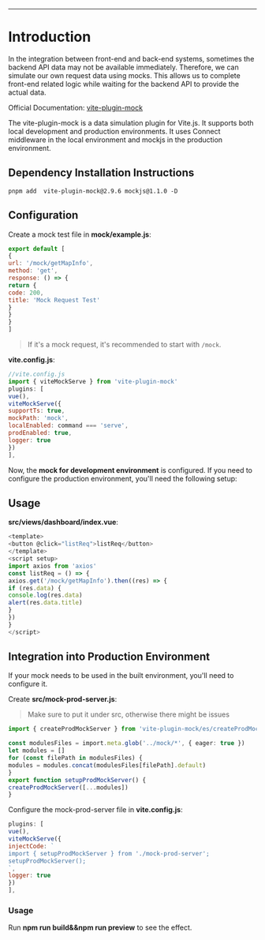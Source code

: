 ---
# Introduction

In the integration between front-end and back-end systems, sometimes the backend API data may not be available immediately. Therefore, we can simulate our own request data using mocks. This allows us to complete front-end related logic while waiting for the backend API to provide the actual data.

Official Documentation: [vite-plugin-mock](https://github.com/anncwb/vite-plugin-mock/blob/HEAD/README.zh_CN.md)

The vite-plugin-mock is a data simulation plugin for Vite.js. It supports both local development and production environments. It uses Connect middleware in the local environment and mockjs in the production environment.



## Dependency Installation Instructions

```shell
pnpm add  vite-plugin-mock@2.9.6 mockjs@1.1.0 -D
```

## Configuration

Create a mock test file in **mock/example.js**:

```javascript
export default [
{
url: '/mock/getMapInfo',
method: 'get',
response: () => {
return {
code: 200,
title: 'Mock Request Test'
}
}
}
]
```

>If it's a mock request, it's recommended to start with `/mock`.

**vite.config.js**:

```javascript
//vite.config.js
import { viteMockServe } from 'vite-plugin-mock'
plugins: [
vue(),
viteMockServe({
supportTs: true,
mockPath: 'mock',
localEnabled: command === 'serve',
prodEnabled: true,
logger: true
})
],
```

Now, the **mock for development environment** is configured. If you need to configure the production environment, you'll need the following setup:

## Usage

**src/views/dashboard/index.vue**:

```javascript
<template>
<button @click="listReq">listReq</button>
</template>
<script setup>
import axios from 'axios'
const listReq = () => {
axios.get('/mock/getMapInfo').then((res) => {
if (res.data) {
console.log(res.data)
alert(res.data.title)
}
})
}
</script>
```

## Integration into Production Environment

If your mock needs to be used in the built environment, you'll need to configure it.

Create **src/mock-prod-server.js**:

>Make sure to put it under src, otherwise there might be issues

```typescript
import { createProdMockServer } from 'vite-plugin-mock/es/createProdMockServer'

const modulesFiles = import.meta.glob('../mock/*', { eager: true })
let modules = []
for (const filePath in modulesFiles) {
modules = modules.concat(modulesFiles[filePath].default)
}
export function setupProdMockServer() {
createProdMockServer([...modules])
}
```

Configure the mock-prod-server file in **vite.config.js**:

```javascript
plugins: [
vue(),
viteMockServe({
injectCode: `
import { setupProdMockServer } from './mock-prod-server';
setupProdMockServer();
`,
logger: true
})
],
```

### Usage

Run **npm run build&&npm run preview** to see the effect.
